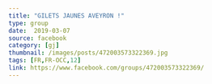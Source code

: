 ```yaml
---
title: "GILETS JAUNES AVEYRON !"
type: group
date:  2019-03-07
source: facebook
category: [gj]
thumbnail: /images/posts/472003573322369.jpg
tags: [FR,FR-OCC,12]
link: https://www.facebook.com/groups/472003573322369/
---
```

